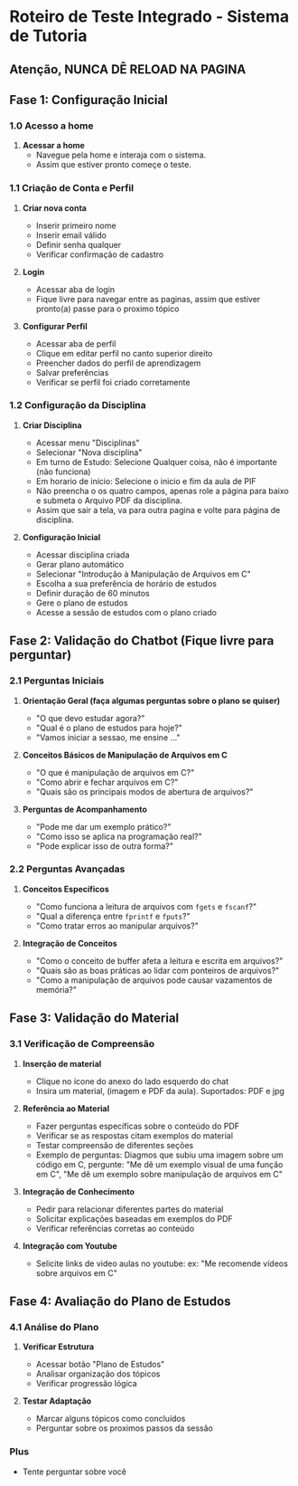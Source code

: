 
# Roteiro de Teste Integrado - Sistema de Tutoria
## Atenção, NUNCA DÊ RELOAD NA PAGINA
## Fase 1: Configuração Inicial

### 1.0 Acesso a home
1. **Acessar a home**
   - Navegue pela home e interaja com o sistema.
   - Assim que estiver pronto começe o teste.

### 1.1 Criação de Conta e Perfil
1. **Criar nova conta**
   - Inserir primeiro nome
   - Inserir email válido
   - Definir senha qualquer
   - Verificar confirmação de cadastro

2. **Login**
   - Acessar aba de login
   - Fique livre para navegar entre as paginas, assim que estiver pronto(a) passe para o proximo tópico

3. **Configurar Perfil**
   - Acessar aba de perfil
   - Clique em editar perfil no canto superior direito
   - Preencher dados do perfil de aprendizagem
   - Salvar preferências
   - Verificar se perfil foi criado corretamente

### 1.2 Configuração da Disciplina
1. **Criar Disciplina**
   - Acessar menu "Disciplinas"
   - Selecionar "Nova disciplina"
   - Em turno de Estudo: Selecione Qualquer coisa, não é importante (não funciona)
   - Em horario de início: Selecione o inicio e fim da aula de PIF
   - Não preencha o os quatro campos, apenas role a página para baixo e submeta o Arquivo PDF da disciplina.
   - Assim que sair a tela, va para outra pagina e volte para página de disciplina.

2. **Configuração Inicial**
   - Acessar disciplina criada
   - Gerar plano automático
   - Selecionar "Introdução à Manipulação de Arquivos em C"
   - Escolha a sua preferência de horário de estudos
   - Definir duração de 60 minutos
   - Gere o plano de estudos
   - Acesse a sessão de estudos com o plano criado

## Fase 2: Validação do Chatbot (Fique livre para perguntar)

### 2.1 Perguntas Iniciais
1. **Orientação Geral (faça algumas perguntas sobre o plano se quiser)**
   - "O que devo estudar agora?"
   - "Qual é o plano de estudos para hoje?"
   - "Vamos iniciar a sessao, me ensine ..."

2. **Conceitos Básicos de Manipulação de Arquivos em C**
   - "O que é manipulação de arquivos em C?"
   - "Como abrir e fechar arquivos em C?"
   - "Quais são os principais modos de abertura de arquivos?"

3. **Perguntas de Acompanhamento**
   - "Pode me dar um exemplo prático?"
   - "Como isso se aplica na programação real?"
   - "Pode explicar isso de outra forma?"

### 2.2 Perguntas Avançadas
1. **Conceitos Específicos**
   - "Como funciona a leitura de arquivos com `fgets` e `fscanf`?"
   - "Qual a diferença entre `fprintf` e `fputs`?"
   - "Como tratar erros ao manipular arquivos?"

2. **Integração de Conceitos**
   - "Como o conceito de buffer afeta a leitura e escrita em arquivos?"
   - "Quais são as boas práticas ao lidar com ponteiros de arquivos?"
   - "Como a manipulação de arquivos pode causar vazamentos de memória?"

## Fase 3: Validação do Material

### 3.1 Verificação de Compreensão

1. **Inserção de material**
   - Clique no ícone do anexo do lado esquerdo do chat
   - Insira um material, (imagem e PDF da aula). Suportados: PDF e jpg

2. **Referência ao Material**
   - Fazer perguntas específicas sobre o conteúdo do PDF
   - Verificar se as respostas citam exemplos do material
   - Testar compreensão de diferentes seções
   - Exemplo de perguntas: Diagmos que subiu uma imagem sobre um código em C, pergunte: "Me dê um exemplo visual de uma função em C", "Me dê um exemplo sobre manipulação de arquivos em C"

3. **Integração de Conhecimento**
   - Pedir para relacionar diferentes partes do material
   - Solicitar explicações baseadas em exemplos do PDF
   - Verificar referências corretas ao conteúdo

4. **Integração com Youtube**
   - Selicite links de video aulas no youtube: ex: "Me recomende vídeos sobre arquivos em C"

## Fase 4: Avaliação do Plano de Estudos

### 4.1 Análise do Plano
1. **Verificar Estrutura**
   - Acessar botão "Plano de Estudos"
   - Analisar organização dos tópicos
   - Verificar progressão lógica

2. **Testar Adaptação**
   - Marcar alguns tópicos como concluídos
   - Perguntar sobre os proximos passos da sessão

### Plus
- Tente perguntar sobre você
